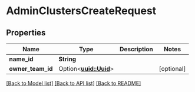# AdminClustersCreateRequest

## Properties

Name | Type | Description | Notes
------------ | ------------- | ------------- | -------------
**name_id** | **String** |  | 
**owner_team_id** | Option<[**uuid::Uuid**](uuid::Uuid.md)> |  | [optional]

[[Back to Model list]](../README.md#documentation-for-models) [[Back to API list]](../README.md#documentation-for-api-endpoints) [[Back to README]](../README.md)


